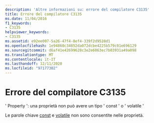 ```yaml
---
description: 'Altre informazioni su: errore del compilatore C3135'
title: Errore del compilatore C3135
ms.date: 11/04/2016
f1_keywords:
- C3135
helpviewer_keywords:
- C3135
ms.assetid: e92ee007-5a26-47f4-8ef4-339f2d9528d1
ms.openlocfilehash: 1e94860c34852da072dcbe4225b579c01e696129
ms.sourcegitcommit: d6af41e42699628c3e2e6063ec7b03931a49a098
ms.translationtype: MT
ms.contentlocale: it-IT
ms.lasthandoff: 12/11/2020
ms.locfileid: "97177302"
---
```

# <a name="compiler-error-c3135"></a>Errore del compilatore C3135

' Property ': una proprietà non può avere un tipo ' const ' o ' volatile '

Le parole chiave [const](../../cpp/const-cpp.md) e [volatile](../../cpp/volatile-cpp.md) non sono consentite nelle proprietà.

